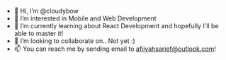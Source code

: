 - 👋 Hi, I’m @cloudybow
- 👀 I’m interested in Mobile and Web Development
- 🌱 I’m currently learning about React Development and hopefully I'll be able to master it!
- 💞️ I’m looking to collaborate on.. Not yet :)
- 📫 You can reach me by sending email to afiiyahsarief@outlook.com!

<!---
cloudybow/cloudybow is a ✨ special ✨ repository because its `README.md` (this file) appears on your GitHub profile.
You can click the Preview link to take a look at your changes.
--->

